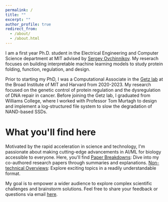 ```yaml
---
permalink: /
title: ""
excerpt: ""
author_profile: true
redirect_from: 
  - /about/
  - /about.html
---
```


I am a first year Ph.D. student in the Electrical Engineering and
Computer Science department at MIT advised by [Sergey
Ovchinnikov](https://www.solab.org/ "Solab Website"). My reserach
focuses on building interpretable machine learning models to study
protein folding, function, regulation, and design.

Prior to starting my PhD, I was a Computational Associate in the [Getz
lab](https://getzlab.org/ "Getz Lab Website") at the Broad Institute of MIT and Harvard from
2020-2023. My research focused on the genetic control of protein
regulation and the dysregulation of  DNA repair in
cancer. Before joining the Getz lab, I graduated from Williams
College, where I worked with Professor Tom Murtagh to design and
implement a
log-structured file system to slow the degradation of NAND-based
SSDs.

What you'll find here
======
Motivated by the rapid acceleration in science and technology, I'm
passionate about making cutting-edge advancements in AI/ML for biology
accessible to everyone. Here, you'll find [Paper Breakdowns](https://yoakiyama.github.io/paper-breakdowns/):
  Dive into my co-authored research papers through summaries and
  explanations. [Non-technical
  Overviews](https://yoakiyama.github.io/non-technical-overviews):
  Explore exciting topics in a readily understandable format.
  
My goal is to empower a wider audience to explore complex scientific
challenges and brainstorm solutions. Feel free to share your feedback
or questions via email [here](mailto:yo_aki@mit.edu).
